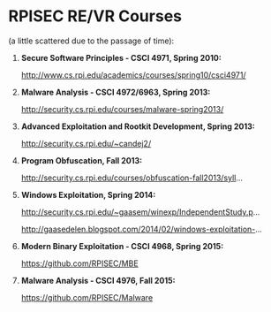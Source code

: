 # RPISEC RE/VR Courses
(a little scattered due to the passage of time):

1. __Secure Software Principles - CSCI 4971, Spring 2010:__

   http://www.cs.rpi.edu/academics/courses/spring10/csci4971/

2. __Malware Analysis - CSCI 4972/6963, Spring 2013:__

   http://security.cs.rpi.edu/courses/malware-spring2013/

3. __Advanced Exploitation and Rootkit Development, Spring 2013:__

   http://security.cs.rpi.edu/~candej2/

4. __Program Obfuscation, Fall 2013:__

   http://security.cs.rpi.edu/courses/obfuscation-fall2013/syll...

5. __Windows Exploitation, Spring 2014:__

   http://security.cs.rpi.edu/~gaasem/winexp/IndependentStudy.p...

   http://gaasedelen.blogspot.com/2014/02/windows-exploitation-...

6. __Modern Binary Exploitation - CSCI 4968, Spring 2015:__

   https://github.com/RPISEC/MBE

7. __Malware Analysis - CSCI 4976, Fall 2015:__

   https://github.com/RPISEC/Malware
